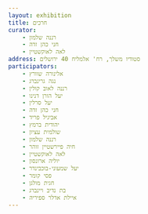 ```yaml
---
layout: exhibition
title: חרכים
curator:
    - רננה שלמון
    - חני כהן זדה
    - לאה לאוקשטיין
address: סטודיו משלך, רח' אלמליח 40 ירושלים
participators:
    - אלינורה שוורץ
    - נגה גרינברג
    - רננה לאוב קולין
    - יעל הורן דנינו
    - יעל סרלין
    - חני כהן זדה
    - אביגיל פריד
    - יהודית ברמץ
    - שולמית עציון
    - רננה שלמון
    - חיה פיירשטיין זוהר
    - לאה לאוקשטיין
    - יוליה ארונסון
    - יעל שמעוני-בוכבינדר
    - פסי קומר
    - חגית מולגן
    - בת נדיב ויינברג
    - איילת אדלר ספיריה
---
```

